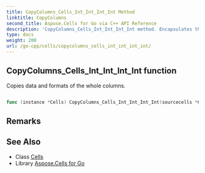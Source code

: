 ```yaml
---
title: CopyColumns_Cells_Int_Int_Int_Int Method 
linktitle: CopyColumns
second_title: Aspose.Cells for Go via C++ API Reference
description: 'CopyColumns_Cells_Int_Int_Int_Int method. Encapsulates the function that represents copycolumns in Go.'
type: docs
weight: 200
url: /go-cpp/cells/copycolumns_cells_int_int_int_int/
---
```


## CopyColumns_Cells_Int_Int_Int_Int function

Copies data and formats of the whole columns.

```go

func (instance *Cells) CopyColumns_Cells_Int_Int_Int_Int(sourcecells *Cells, sourcecolumnindex int32, sourcetotalcolumns int32, destinationcolumnindex int32, destinationtotalcolumns int32)  error

```

## Remarks


## See Also

* Class [Cells](../)
* Library [Aspose.Cells for Go](../../)
